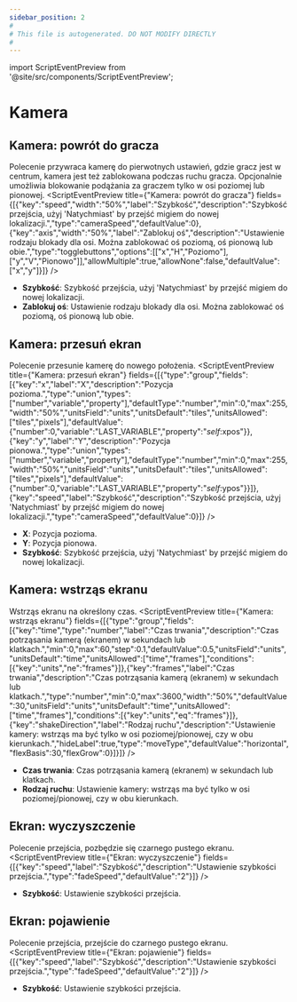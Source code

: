 ```yaml
---
sidebar_position: 2
#
# This file is autogenerated. DO NOT MODIFY DIRECTLY
#
---
```


import ScriptEventPreview from '@site/src/components/ScriptEventPreview';

# Kamera

## Kamera: powrót do gracza
Polecenie przywraca kamerę do pierwotnych ustawień, gdzie gracz jest w centrum, kamera jest też zablokowana podczas ruchu gracza. Opcjonalnie umożliwia blokowanie podążania za graczem tylko w osi poziomej lub pionowej.
<ScriptEventPreview title={"Kamera: powrót do gracza"} fields={[{"key":"speed","width":"50%","label":"Szybkość","description":"Szybkość przejścia, użyj 'Natychmiast' by przejść migiem do nowej lokalizacji.","type":"cameraSpeed","defaultValue":0},{"key":"axis","width":"50%","label":"Zablokuj oś","description":"Ustawienie rodzaju blokady dla osi. Można zablokować oś poziomą, oś pionową lub obie.","type":"togglebuttons","options":[["x","H","Poziomo"],["y","V","Pionowo"]],"allowMultiple":true,"allowNone":false,"defaultValue":["x","y"]}]} />

- **Szybkość**: Szybkość przejścia, użyj 'Natychmiast' by przejść migiem do nowej lokalizacji.  
- **Zablokuj oś**: Ustawienie rodzaju blokady dla osi. Można zablokować oś poziomą, oś pionową lub obie.  

## Kamera: przesuń ekran
Polecenie przesunie kamerę do nowego położenia.
<ScriptEventPreview title={"Kamera: przesuń ekran"} fields={[{"type":"group","fields":[{"key":"x","label":"X","description":"Pozycja pozioma.","type":"union","types":["number","variable","property"],"defaultType":"number","min":0,"max":255,"width":"50%","unitsField":"units","unitsDefault":"tiles","unitsAllowed":["tiles","pixels"],"defaultValue":{"number":0,"variable":"LAST_VARIABLE","property":"$self$:xpos"}},{"key":"y","label":"Y","description":"Pozycja pionowa.","type":"union","types":["number","variable","property"],"defaultType":"number","min":0,"max":255,"width":"50%","unitsField":"units","unitsDefault":"tiles","unitsAllowed":["tiles","pixels"],"defaultValue":{"number":0,"variable":"LAST_VARIABLE","property":"$self$:ypos"}}]},{"key":"speed","label":"Szybkość","description":"Szybkość przejścia, użyj 'Natychmiast' by przejść migiem do nowej lokalizacji.","type":"cameraSpeed","defaultValue":0}]} />

- **X**: Pozycja pozioma.  
- **Y**: Pozycja pionowa.  
- **Szybkość**: Szybkość przejścia, użyj 'Natychmiast' by przejść migiem do nowej lokalizacji.  

## Kamera: wstrząs ekranu
Wstrząs ekranu na określony czas.
<ScriptEventPreview title={"Kamera: wstrząs ekranu"} fields={[{"type":"group","fields":[{"key":"time","type":"number","label":"Czas trwania","description":"Czas potrząsania kamerą (ekranem) w sekundach lub klatkach.","min":0,"max":60,"step":0.1,"defaultValue":0.5,"unitsField":"units","unitsDefault":"time","unitsAllowed":["time","frames"],"conditions":[{"key":"units","ne":"frames"}]},{"key":"frames","label":"Czas trwania","description":"Czas potrząsania kamerą (ekranem) w sekundach lub klatkach.","type":"number","min":0,"max":3600,"width":"50%","defaultValue":30,"unitsField":"units","unitsDefault":"time","unitsAllowed":["time","frames"],"conditions":[{"key":"units","eq":"frames"}]},{"key":"shakeDirection","label":"Rodzaj ruchu","description":"Ustawienie kamery: wstrząs ma być tylko w osi poziomej/pionowej, czy w obu kierunkach.","hideLabel":true,"type":"moveType","defaultValue":"horizontal","flexBasis":30,"flexGrow":0}]}]} />

- **Czas trwania**: Czas potrząsania kamerą (ekranem) w sekundach lub klatkach.  
- **Rodzaj ruchu**: Ustawienie kamery: wstrząs ma być tylko w osi poziomej/pionowej, czy w obu kierunkach.  

## Ekran: wyczyszczenie
Polecenie przejścia, pozbędzie się czarnego pustego ekranu.
<ScriptEventPreview title={"Ekran: wyczyszczenie"} fields={[{"key":"speed","label":"Szybkość","description":"Ustawienie szybkości przejścia.","type":"fadeSpeed","defaultValue":"2"}]} />

- **Szybkość**: Ustawienie szybkości przejścia.  

## Ekran: pojawienie
Polecenie przejścia, przejście do czarnego pustego ekranu.
<ScriptEventPreview title={"Ekran: pojawienie"} fields={[{"key":"speed","label":"Szybkość","description":"Ustawienie szybkości przejścia.","type":"fadeSpeed","defaultValue":"2"}]} />

- **Szybkość**: Ustawienie szybkości przejścia.  

